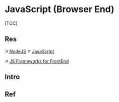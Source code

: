 # JavaScript (Browser End)

[TOC]



## Res
↗ [NodeJS](../../../../../🔑%20CS_Core/👩‍💻%20Programming%20Methodology%20and%20Languages/🛠️%20Programming%20Tools%20Chain/🚠%20Runtimes%20&%20SDKs/JavaScript%20Runtimes/NodeJS/NodeJS.md)
↗ [JavaScript](../../../../../🔑%20CS_Core/👩‍💻%20Programming%20Methodology%20and%20Languages/Compiled%20Languages/JavaScript/JavaScript.md)

↗ [JS Frameworks for FrontEnd](../🎃%20JS%20Frameworks%20for%20FrontEnd/JS%20Frameworks%20for%20FrontEnd.md)



## Intro


## Ref